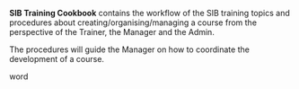 **SIB Training Cookbook** contains the workflow of the SIB training topics and procedures about creating/organising/managing a course from the perspective of the Trainer, the Manager and the Admin.

The procedures will guide the Manager on how to coordinate the development of a course.

word
